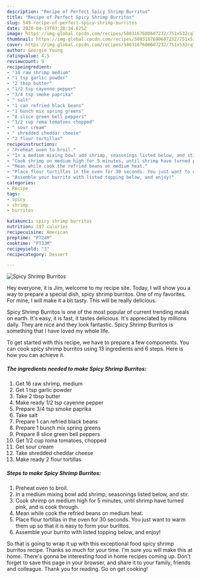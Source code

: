 ```yaml
---
description: "Recipe of Perfect Spicy Shrimp Burritos"
title: "Recipe of Perfect Spicy Shrimp Burritos"
slug: 549-recipe-of-perfect-spicy-shrimp-burritos
date: 2020-04-13T03:28:34.625Z
image: https://img-global.cpcdn.com/recipes/5803167600607232/751x532cq70/spicy-shrimp-burritos-recipe-main-photo.jpg
thumbnail: https://img-global.cpcdn.com/recipes/5803167600607232/751x532cq70/spicy-shrimp-burritos-recipe-main-photo.jpg
cover: https://img-global.cpcdn.com/recipes/5803167600607232/751x532cq70/spicy-shrimp-burritos-recipe-main-photo.jpg
author: Georgie Young
ratingvalue: 4.5
reviewcount: 9
recipeingredient:
- "16 raw shrimp medium"
- "1 tsp garlic powder"
- "2 tbsp butter"
- "1/2 tsp cayenne pepper"
- "3/4 tsp smoke paprika"
- " salt"
- "1 can refried black beans"
- "1 bunch mix spring greens"
- "8 slice green bell peppers"
- "1/2 cup roma tomatoes chopped"
- " sour cream"
- " shredded cheddar cheese"
- "2 flour tortillas"
recipeinstructions:
- "Preheat oven to broil."
- "In a medium mixing bowl add shrimp, seasonings listed below, and stir."
- "Cook shrimp on medium high for 5 minutes, until shrimp have turned pink, and is cook through."
- "Mean while cook the refried beans on medium heat."
- "Place flour tortillas in the oven for 30 seconds. You just want to warm them up so that it is easy to form your burittos."
- "Assemble your burrito with listed topping below, and enjoy!"
categories:
- Recipe
tags:
- spicy
- shrimp
- burritos

katakunci: spicy shrimp burritos 
nutrition: 197 calories
recipecuisine: American
preptime: "PT24M"
cooktime: "PT33M"
recipeyield: "3"
recipecategory: Dessert

---
```



![Spicy Shrimp Burritos](https://img-global.cpcdn.com/recipes/5803167600607232/751x532cq70/spicy-shrimp-burritos-recipe-main-photo.jpg)

Hey everyone, it is Jim, welcome to my recipe site. Today, I will show you a way to prepare a special dish, spicy shrimp burritos. One of my favorites. For mine, I will make it a bit tasty. This will be really delicious.

Spicy Shrimp Burritos is one of the most popular of current trending meals on earth. It's easy, it is fast, it tastes delicious. It's appreciated by millions daily. They are nice and they look fantastic. Spicy Shrimp Burritos is something that I have loved my whole life.




To get started with this recipe, we have to prepare a few components. You can cook spicy shrimp burritos using 13 ingredients and 6 steps. Here is how you can achieve it.

<!--inarticleads1-->

##### The ingredients needed to make Spicy Shrimp Burritos:

1. Get 16 raw shrimp, medium
1. Get 1 tsp garlic powder
1. Take 2 tbsp butter
1. Make ready 1/2 tsp cayenne pepper
1. Prepare 3/4 tsp smoke paprika
1. Take  salt
1. Prepare 1 can refried black beans
1. Prepare 1 bunch mix spring greens
1. Prepare 8 slice green bell peppers
1. Get 1/2 cup roma tomatoes, chopped
1. Get  sour cream
1. Take  shredded cheddar cheese
1. Make ready 2 flour tortillas




<!--inarticleads2-->

##### Steps to make Spicy Shrimp Burritos:

1. Preheat oven to broil.
1. In a medium mixing bowl add shrimp, seasonings listed below, and stir.
1. Cook shrimp on medium high for 5 minutes, until shrimp have turned pink, and is cook through.
1. Mean while cook the refried beans on medium heat.
1. Place flour tortillas in the oven for 30 seconds. You just want to warm them up so that it is easy to form your burittos.
1. Assemble your burrito with listed topping below, and enjoy!




So that is going to wrap it up with this exceptional food spicy shrimp burritos recipe. Thanks so much for your time. I'm sure you will make this at home. There's gonna be interesting food in home recipes coming up. Don't forget to save this page in your browser, and share it to your family, friends and colleague. Thank you for reading. Go on get cooking!
